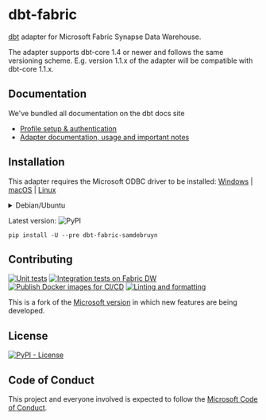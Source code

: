 # dbt-fabric

[dbt](https://www.getdbt.com) adapter for Microsoft Fabric Synapse Data Warehouse.

The adapter supports dbt-core 1.4 or newer and follows the same versioning scheme.
E.g. version 1.1.x of the adapter will be compatible with dbt-core 1.1.x.

## Documentation

We've bundled all documentation on the dbt docs site
* [Profile setup & authentication](https://docs.getdbt.com/docs/core/connect-data-platform/fabric-setup)
* [Adapter documentation, usage and important notes](https://docs.getdbt.com/reference/resource-configs/fabric-configs)

## Installation

This adapter requires the Microsoft ODBC driver to be installed:
[Windows](https://docs.microsoft.com/nl-be/sql/connect/odbc/download-odbc-driver-for-sql-server?view=sql-server-ver16#download-for-windows) |
[macOS](https://docs.microsoft.com/nl-be/sql/connect/odbc/linux-mac/install-microsoft-odbc-driver-sql-server-macos?view=sql-server-ver16) |
[Linux](https://docs.microsoft.com/nl-be/sql/connect/odbc/linux-mac/installing-the-microsoft-odbc-driver-for-sql-server?view=sql-server-ver16)

<details><summary>Debian/Ubuntu</summary>
<p>

Make sure to install the ODBC headers as well as the driver linked above:

```shell
sudo apt-get install -y unixodbc-dev
```

</p>
</details>

Latest version: ![PyPI](https://img.shields.io/pypi/v/dbt-fabric-samdebruyn?label=latest&logo=pypi)

```shell
pip install -U --pre dbt-fabric-samdebruyn
```

## Contributing

[![Unit tests](https://github.com/sdebruyn/dbt-fabric/actions/workflows/unit-tests.yml/badge.svg)](https://github.com/sdebruyn/dbt-fabric/actions/workflows/unit-tests.yml)
[![Integration tests on Fabric DW](https://github.com/sdebruyn/dbt-fabric/actions/workflows/weekly-integration-tests.yml/badge.svg)](https://github.com/sdebruyn/dbt-fabric/actions/workflows/integration-tests.yml)
[![Publish Docker images for CI/CD](https://github.com/sdebruyn/dbt-fabric/actions/workflows/publish-docker.yml/badge.svg)](https://github.com/sdebruyn/dbt-fabric/actions/workflows/publish-docker.yml)
[![Linting and formatting](https://github.com/sdebruyn/dbt-fabric/actions/workflows/lint-format.yml/badge.svg)](https://github.com/sdebruyn/dbt-fabric/actions/workflows/lint-format.yml)

This is a fork of the [Microsoft version](https://github.com/microsoft/dbt-fabric) in which new features are being developed.

## License

[![PyPI - License](https://img.shields.io/pypi/l/dbt-fabric-samdebruyn)](https://github.com/sdebruyn/dbt-fabric/blob/main/LICENSE)

## Code of Conduct

This project and everyone involved is expected to follow the [Microsoft Code of Conduct](https://opensource.microsoft.com/codeofconduct/).

